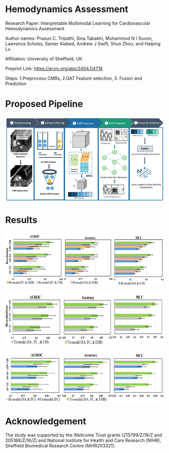 # Hemodynamics Assessment

Research Paper: Interpretable Multimodal Learning for Cardiovascular Hemodynamics Assessment


Author names: Prasun C. Tripathi, Sina Tabakhi, Mohammod N I Suvon, Lawrence Schobs, Samer Alabed, Andrew J Swift, Shuo Zhou, and Haiping Lu


Affiliation: University of Sheffield, UK

Preprint Link: https://arxiv.org/abs/2404.04718

Steps: 1.Preprocess CMRs, 2.GAT Feature selection, 3. Fusion and Prediction
# Proposed Pipeline
![](images/i2.png)

# Results
![](images/i3.png)

![](images/i4.png)

![](images/i5.png)

# Acknowledgement
The study was supported by the Wellcome Trust grants (215799/Z/19/Z and 205188/Z/16/Z) and National Institute for Health and Care Research (NIHR), Sheffield Biomedical Research Centre (NIHR203321).
